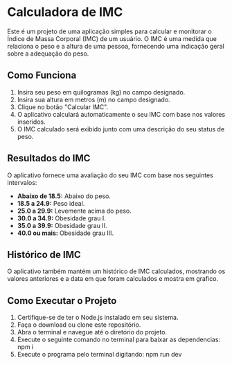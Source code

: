 # Calculadora de IMC

Este é um projeto de uma aplicação simples para calcular e monitorar o Índice de Massa Corporal (IMC) de um usuário. O IMC é uma medida que relaciona o peso e a altura de uma pessoa, fornecendo uma indicação geral sobre a adequação do peso.

## Como Funciona

1. Insira seu peso em quilogramas (kg) no campo designado.
2. Insira sua altura em metros (m) no campo designado.
3. Clique no botão "Calcular IMC".
4. O aplicativo calculará automaticamente o seu IMC com base nos valores inseridos.
5. O IMC calculado será exibido junto com uma descrição do seu status de peso.

## Resultados do IMC

O aplicativo fornece uma avaliação do seu IMC com base nos seguintes intervalos:

- **Abaixo de 18.5:** Abaixo do peso.
- **18.5 a 24.9:** Peso ideal.
- **25.0 a 29.9:** Levemente acima do peso.
- **30.0 a 34.9:** Obesidade grau I.
- **35.0 a 39.9:** Obesidade grau II.
- **40.0 ou mais:** Obesidade grau III.

## Histórico de IMC

O aplicativo também mantém um histórico de IMC calculados, mostrando os valores anteriores e a data em que foram calculados e mostra em grafico.

## Como Executar o Projeto

1. Certifique-se de ter o Node.js instalado em seu sistema.
2. Faça o download ou clone este repositório.
3. Abra o terminal e navegue até o diretório do projeto.
4. Execute o seguinte comando no terminal para baixar as dependencias: npm i
5. Execute o programa pelo terminal digitando: npm run dev
